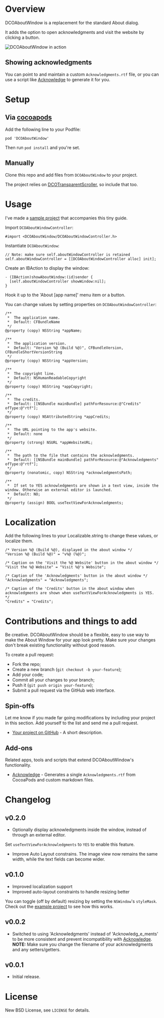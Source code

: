 # Overview

DCOAboutWindow is a replacement for the standard About dialog.

It adds the option to open acknowledgments and visit the website by clicking a button.

![DCOAboutWindow in action](https://raw.github.com/DangerCove/DCOAboutWindow/master/screenshots/DCOAboutWindow.jpg)

## Showing acknowledgments

You can point to and maintain a custom `Acknowledgments.rtf` file, or you can use a script like [Acknowledge](https://github.com/DangerCove/Acknowledge) to generate it for you.

# Setup

## Via [cocoapods](http://cocoapods.org)

Add the following line to your Podfile:

    pod 'DCOAboutWindow'

Then run `pod install` and you're set.

## Manually

Clone this repo and add files from `DCOAboutWindow` to your project.

The project relies on [DCOTransparentScroller](https://github.com/DangerCove/DCOTransparentScroller), so include that too.

# Usage

I've made a [sample project](https://github.com/DangerCove/DCOAboutWindowExample) that accompanies this tiny guide.

Import `DCOAboutWindowController`:

    #import <DCOAboutWindow/DCOAboutWindowController.h>

Instantiate `DCOAboutWindow`:

    // Note: make sure self.aboutWindowController is retained
    self.aboutWindowController = [[DCOAboutWindowController alloc] init];

Create an IBAction to display the window:

    - (IBAction)showAboutWindow:(id)sender {
      [self.aboutWindowController showWindow:nil];
    }

Hook it up to the 'About [app name]' menu item or a button.

You can change values by setting properties on `DCOAboutWindowController`:

    /**
     *  The application name.
     *  Default: CFBundleName
     */
    @property (copy) NSString *appName;

    /**
     *  The application version.
     *  Default: "Version %@ (Build %@)", CFBundleVersion, CFBundleShortVersionString
     */
    @property (copy) NSString *appVersion;

    /**
     *  The copyright line.
     *  Default: NSHumanReadableCopyright
     */
    @property (copy) NSString *appCopyright;

    /**
     *  The credits.
     *  Default: [[NSBundle mainBundle] pathForResource:@"Credits" ofType:@"rtf"];
     */
    @property (copy) NSAttributedString *appCredits;

    /**
     *  The URL pointing to the app's website.
     *  Default: none
     */
    @property (strong) NSURL *appWebsiteURL;

    /**
     *  The path to the file that contains the acknowledgments.
     *  Default: [[NSBundle mainBundle] pathForResource:@"Acknowledgments" ofType:@"rtf"];
     */
    @property (nonatomic, copy) NSString *acknowledgmentsPath;

    /**
     *  If set to YES acknowledgments are shown in a text view, inside the window. Otherwise an external editor is launched.
     *  Default: NO;
     */
    @property (assign) BOOL useTextViewForAcknowledgments;

# Localization

Add the following lines to your Localizable.string to change these values, or localize them.

    /* Version %@ (Build %@), displayed in the about window */
    "Version %@ (Build %@)" = "v%@ (%@)";

    /* Caption on the 'Visit the %@ Website' button in the about window */
    "Visit the %@ Website" = "Visit %@'s Website";

    /* Caption of the 'Acknowledgments' button in the about window */
    "Acknowledgments" = "Acknowledgments";

    /* Caption of the 'Credits' button in the about window when acknowledgments are shown when useTextViewForAcknowledgments is YES. */
    "Credits" = "Credits";

# Contributions and things to add

Be creative. DCOAboutWindow should be a flexible, easy to use way to make the About Window for your app look pretty. Make sure your changes don't break existing functionality without good reason.

To create a pull request:

* Fork the repo;
* Create a new branch (`git checkout -b your-feature`);
* Add your code;
* Commit all your changes to your branch;
* Push it (`git push origin your-feature`);
* Submit a pull request via the GitHub web interface.

## Spin-offs

Let me know if you made far going modifications by including your project in this section. Add yourself to the list and send me a pull request.

* [Your project on GitHub](http://www.dangercove.com) - A short description.

## Add-ons

Related apps, tools and scripts that extend DCOAboutWindow's functionality.

* [Acknowledge](https://github.com/DangerCove/Acknowledge) - Generates a single `Acknowledgments.rtf` from CocoaPods and custom markdown files.

# Changelog

## v0.2.0

* Optionally display acknowledgments inside the window, instead of through an external editor.

Set `useTextViewForAcknowledgments` to `YES` to enable this feature.

* Improve Auto Layout constrains. The image view now remains the same width, while the text fields can become wider.

## v0.1.0

* Improved localization support
* Improved auto-layout constraints to handle resizing better

You can toggle (off by default) resizing by setting the `NSWindow`'s `styleMask`. Check out the [example project](https://github.com/DangerCove/DCOAboutWindowExample) to see how this works.

## v0.0.2

* Switched to using 'Acknowledgments' instead of 'Acknowledg_e_ments' to be more consistent and prevent incompatibility with [Acknowledge](https://github.com/DangerCove/Acknowledge). **NOTE:** Make sure you change the filename of your acknowledgments and any setters/getters.

## v0.0.1

* Initial release.

# License

New BSD License, see `LICENSE` for details.
